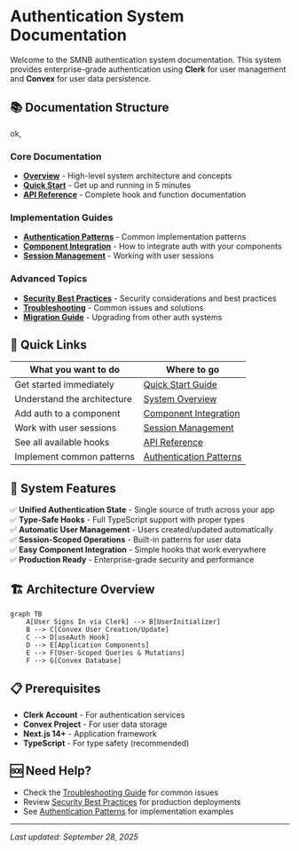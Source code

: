 # Authentication System Documentation

Welcome to the SMNB authentication system documentation. This system provides enterprise-grade authentication using **Clerk** for user management and **Convex** for user data persistence.

## 📚 Documentation Structure
ok,
### Core Documentation
- **[Overview](./overview.md)** - High-level system architecture and concepts
- **[Quick Start](./quick-start.md)** - Get up and running in 5 minutes
- **[API Reference](./api-reference.md)** - Complete hook and function documentation

### Implementation Guides
- **[Authentication Patterns](./patterns.md)** - Common implementation patterns
- **[Component Integration](./component-integration.md)** - How to integrate auth with your components
- **[Session Management](./session-management.md)** - Working with user sessions

### Advanced Topics
- **[Security Best Practices](./security.md)** - Security considerations and best practices
- **[Troubleshooting](./troubleshooting.md)** - Common issues and solutions
- **[Migration Guide](./migration.md)** - Upgrading from other auth systems

## 🚀 Quick Links

| What you want to do | Where to go |
|---------------------|-------------|
| Get started immediately | [Quick Start Guide](./quick-start.md) |
| Understand the architecture | [System Overview](./overview.md) |
| Add auth to a component | [Component Integration](./component-integration.md) |
| Work with user sessions | [Session Management](./session-management.md) |
| See all available hooks | [API Reference](./api-reference.md) |
| Implement common patterns | [Authentication Patterns](./patterns.md) |

## 🔧 System Features

✅ **Unified Authentication State** - Single source of truth across your app  
✅ **Type-Safe Hooks** - Full TypeScript support with proper types  
✅ **Automatic User Management** - Users created/updated automatically  
✅ **Session-Scoped Operations** - Built-in patterns for user data  
✅ **Easy Component Integration** - Simple hooks that work everywhere  
✅ **Production Ready** - Enterprise-grade security and performance  

## 🏗️ Architecture Overview

```mermaid
graph TB
    A[User Signs In via Clerk] --> B[UserInitializer]
    B --> C[Convex User Creation/Update]
    C --> D[useAuth Hook]
    D --> E[Application Components]
    E --> F[User-Scoped Queries & Mutations]
    F --> G[Convex Database]
```

## 📋 Prerequisites

- **Clerk Account** - For authentication services
- **Convex Project** - For user data storage  
- **Next.js 14+** - Application framework
- **TypeScript** - For type safety (recommended)

## 🆘 Need Help?

- Check the [Troubleshooting Guide](./troubleshooting.md) for common issues
- Review [Security Best Practices](./security.md) for production deployments
- See [Authentication Patterns](./patterns.md) for implementation examples

---

*Last updated: September 28, 2025*